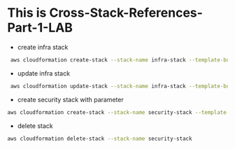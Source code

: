 # This is Cross-Stack-References-Part-1-LAB

- create infra stack
```bash
 aws cloudformation create-stack --stack-name infra-stack --template-body file://infra-stack.yaml
```

- update infra stack
 ```bash
  aws cloudformation update-stack --stack-name infra-stack --template-body file://infra-stack.yaml
 ```

- create security stack with parameter
```bash
aws cloudformation create-stack --stack-name security-stack --template-body file://security-stack.yaml --parameter ParameterKey=infraStackName,ParameterValue=infra-stack

```

- delete stack 
```bash
aws cloudformation delete-stack --stack-name security-stack
```
